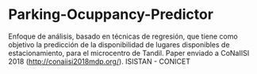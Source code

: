 # Parking-Ocuppancy-Predictor
Enfoque de análisis, basado en técnicas de regresión, que tiene como objetivo la predicción de la disponibilidad de lugares disponibles de estacionamiento, para el microcentro de Tandil. Paper enviado a CoNaIISI 2018 (http://conaiisi2018mdp.org/). ISISTAN - CONICET

